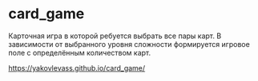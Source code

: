 # card_game
Карточная игра в которой ребуется выбрать все пары карт. 
В зависимости от выбранного уровня сложности формируется игровое поле с определённым количеством карт.

https://yakovlevass.github.io/card_game/

